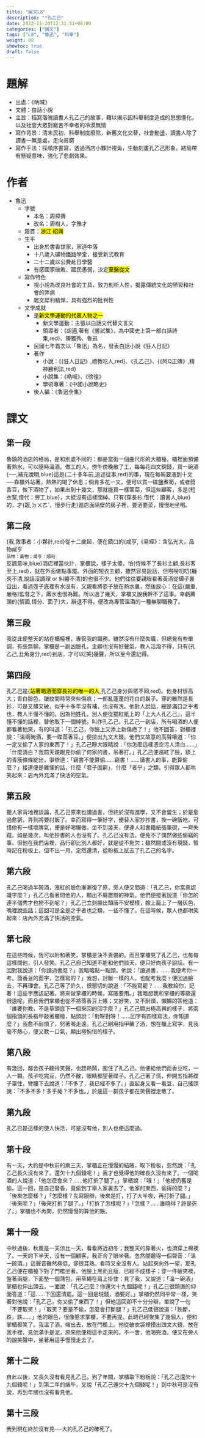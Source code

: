 ```yaml
---
title: "國文L8"
description: "*孔乙己"
date: 2022-11-20T12:31:51+08:00
categories: ["國文"]
tags: ["L8", "魯迅", "科舉"]
weight: 80
showtoc: true
draft: false
---
```


# 題解
- 出處：《吶喊》
- 文體：白話小說
- 主旨：描寫落魄讀書人孔乙己的故事，藉以揭示因科舉制度造成的思想僵化，以及社會大眾對窮苦不幸者的冷漠無情
- 寫作背景：清末民初，科舉制度廢除，新舊文化交替，社會動盪，讀書人除了讀書一無是處，走向貧窮
- 寫作手法：採順序書寫，透過酒店小夥計視角，生動刻畫孔乙己形象。結局帶有懸疑意味，強化了悲劇效果。

# 作者
- 魯迅
  - 字號
    - 本名：周樟壽
    - 改名：周樹人，字豫才
  - 籍貫：<mark>浙江 紹興</mark>
  - 生平
    - 出身於書香世家，家道中落
    - 十八歲入礦物鐵路學堂，接受新式教育
    - 二十二歲以公費赴日學醫
    - 有感國家破敗、國民愚弱，決定<mark>棄醫從文</mark>
  - 寫作特色
    - 視小說為改良社會的工具，致力剖析人性，揭露傳統文化的陋習和社會的弊病
    - 雜文犀利精悍，具有強烈的批判性
  - 文學成就
    - 是<mark>新文學運動的代表人物之一</mark>
      - 新文學運動：主張以白話文代替文言文
      - 領導者：{胡適,著有《嘗試集》，為中國史上第一部白話詩集,red}、陳獨秀、魯迅
    - 民國七年首次以「魯迅」為名，發表白話小說《狂人日記》
    - 著作
      - 小說：《{狂人日記》,禮教吃人,red}、《孔乙己》、{《阿Q正傳》,精神勝利法,red}
      - 小說集：《吶喊》、《徬徨》
      - 學術專著：《中國小說略史》
    - 後人編：《魯迅全集》

# 課文
## 第一段
魯鎮的酒店的格局，是和別處不同的：都是當街一個曲尺形的大櫃檯，櫃裡面預備著熱水，可以隨時溫酒。做工的人，傍午傍晚散了工，每每花四文銅錢，買一碗酒{──,補充說明,blue}這是{二十多年前,追述往事,red}的事，現在每碗要漲到十文──靠櫃外站著，熱熱的喝了休息；倘肯多花一文，便可以買一碟鹽煮筍，或者茴香豆，做下酒物了，如果出到十幾文，那就能買一樣葷菜，但這些顧客，多是{短衣幫,借代：勞工,blue}，大抵沒有這樣闊綽。只有{穿長衫,借代：讀書人,blue}的，才{踱,ㄉㄨㄛˋ，慢步行走}進店面隔壁的房子裡，要酒要菜，慢慢地坐喝。

## 第二段
{我,敘事者：小夥計,red}從十二歲起，便在鎮口的{咸亨,《易經》：含弘光大，品物咸亨<br><sub>品物：萬物；咸亨：順利</sub><br><blue>反諷意味</blue>,blue}酒店裡當伙計，掌櫃說，樣子太傻，怕{侍候不了長衫主顧,長衫客至上,red}，就在外面做點事罷。外面的短衣主顧，雖然容易說話，但嘮嘮叨叨{纏夾不清,說話沒調理 or 糾纏不清}的也很不少。他們往往要親眼看著黃酒從罈子裏舀出，看過壺子底裡有水沒有，又親看將壺子放在熱水裏，然後放心：在這{嚴重,嚴格}監督之下，羼水也很為難。所以過了幾天，掌櫃又說我幹不了這事。幸虧薦頭的{情面,情分、面子}大，辭退不得，便改為專管溫酒的一種無聊職務了。

## 第三段
我從此便整天的站在櫃檯裡，專管我的職務。雖然沒有什麼失職，但總覺有些單調，有些無聊。掌櫃是一副凶臉孔，主顧也沒有好聲氣，教人活潑不得，只有{孔乙己,丑角身分,red}到店，才可以<red>[笑]</red>幾聲，所以至今還記得。

## 第四段
孔乙己是{<mark>站著喝酒而穿長衫的唯一的人</mark>,孔乙己身分與眾不同,red}。<tips data-c="視覺摹寫" data-u="blue">他身材很高大；青白臉色，<tips data-c="伏筆" data-u="red">皺紋間時常夾些傷痕</tips>；<tips data-c="形容鬍鬚厚大">一部</tips>亂蓬蓬的花白的鬍子。穿的雖然是長衫，可是又髒又破，似乎十多年沒有補，也沒有洗</tips>。他對人說話，總是滿口之乎者也，教人半懂不懂的。因為他姓孔，別人便從描紅紙上的「上大人孔乙己」，這半懂不懂的話裡，替他取下一個綽號，叫作孔乙己。孔乙己一到店，所有喝酒的人便都看著他笑，有的叫道：「孔乙己，你臉上又添上新傷疤了！」他不回答，對櫃裡說：「溫兩碗酒，要一碟茴香豆。」便排出九文大錢。他們又故意的高聲嚷道：「你一定又偷了人家的東西了！」孔乙己睜大眼晴說：「你怎麼這樣憑空污人清白......」「什麼清白？我前天親眼見你偷了何家的書，吊著打。」孔乙己便漲紅了臉，額上的青筋條條綻出，爭辯道：「竊書不能算偷......竊書！......讀書人的事，能算偷麼？」接連便是難懂的話，什麼「君子固窮」，什麼「者乎」之類，引得眾人都哄笑起來：店內外充滿了快活的空氣。

## 第五段
聽人家背地裡談論，孔乙己原來也讀過書，但終於沒有進學，又不會營生；於是愈過愈窮，弄到將要討飯了。幸而寫得一筆好字，便替人家抄抄書，換一碗飯吃。可惜他有一樣壞脾氣，便是好喝懶做。坐不到幾天，便連人和書籍紙張筆硯，一齊失蹤。如是幾次，叫他抄書的人也沒有了。孔乙己沒有法，便免不了偶然做些偷竊的事。但他在我們店裡，品行卻比別人都好，就是從不拖欠；雖然間或沒有現錢，暫時記在粉板上，但不出一月，定然還清，從粉板上拭去了孔乙己的名字。

## 第六段
孔乙己喝過半碗酒，漲紅的臉色漸漸復了原，旁人便又問道：「孔乙己，你當真認識字麼？」孔乙己看著問他的人，顯出不屑置辯的神氣。他們便接著說道「你怎的連半個秀才也撈不到呢？」孔乙己立刻顯出頹唐不安模樣，臉上籠上了一層灰色，嘴裡說些話；這回可是全是之乎者也之類，一些不懂了。在這時候，眾人也都哄笑起來：店內外充滿了快活的空氣。

## 第七段
在這些時候，我可以附和著笑，掌櫃是決不責備的。而且掌櫃見了孔乙己，也每每這樣問他，引人發笑。孔乙己自己知道不能和他們談天，便只好向孩子說話。有一回對我說道：「你讀過書麼？」我略略點一點頭。他說：「讀過書，......我便考你一考。茴香豆的茴字，怎樣寫的？」我想，討飯一樣的人，也配考我麼﹖便回過臉去，不再理會。孔乙己等了許久，很懇切的說道：「不能寫罷？......我教給你，記著！這些字應該記著。將來做掌櫃的時候，寫賬要用。」我暗想我和掌櫃的等級還很遠呢，而且我們掌櫃也從不將茴香豆上賬；又好笑，又不耐煩，懶懶的答他道：「誰要你教，不是草頭底下一個來回的回字麼？」孔乙己顯出極高興的樣子，將兩個指頭的長指甲敲著櫃檯，點頭說：「對呀對呀！......回字有四樣寫法，你知道麼？」我愈不耐煩了，努著嘴走遠。孔乙己剛用指甲蘸了酒，想在櫃上寫字，見我毫不熱心，便又歎一口氣，顯出極惋惜的樣子。

## 第八段
有幾回，鄰舍孩子聽得笑聲，也趕熱鬧，圍住了孔乙己。他便給他們茴香豆吃，一人一顆。孩子吃完豆，仍然不散，眼睛都望著碟子。孔乙己著了慌，伸開五指將碟子罩住，彎腰下去說道：「不多了，我已經不多了。」直起身又看一看豆，自己搖頭說：「不多不多！多乎哉？不多也。」於是這一群孩子都在笑聲裡走散了。

## 第九段
孔乙已是這樣的使人快活，可是沒有他，別人也便這麼過。

## 第十段
有一天，大約是中秋前的兩三天，掌櫃正在慢慢的結賬，取下粉板，忽然說：「孔乙己長久沒有來了。還欠十九個錢呢！」我才也覺得他的確長久沒有來了。一個喝酒的人說道：「他怎麼會來？......他打折了腿了。」掌櫃說：「哦！」「他總仍舊是偷。這一回，是自己發昏，竟偷到丁舉人家裏去了。他家的東西，偷得的麼？」「後來怎麼樣？」「怎麼樣？先寫服辯，後來是打，打了大半夜，再打折了腿。」「後來呢？」「後來打折了腿了。」「打折了怎樣呢？」「怎樣？......誰曉得？許是死了。」掌櫃也不再問，仍然慢慢的算他的賬。

## 第十一段
中秋過後，秋風是一天涼比一天，看看將近初冬；我整天的靠著火，也須穿上棉襖了。一天的下半天，沒有一個顧客，我正合了眼坐著。忽然間聽得一個聲音：「溫一碗酒。」這聲音雖然極低，卻很耳熟。看時又全沒有人。站起來向外一望，那孔乙己便在櫃檯下對了門檻坐著。他臉上黑而且瘦，已經不成樣子；穿一件破夾襖，盤著兩腿，下面墊一個蒲包，用草繩在肩上掛住；見了我，又說道：「溫一碗酒」掌櫃也伸出頭去，一面說：「孔乙己麼？你還欠十九個錢呢！」孔乙己很頹唐的仰面答道：「這......下回還清罷。這一回是現錢，酒要好。」掌櫃仍然同平常一樣，笑著對他說：「孔乙己，你又偷了東西了！」但他這回卻不十分分辯，單說了一句「不要取笑！」「取笑？要是不偷，怎麼會打斷腿？」孔乙己低聲說道：「跌斷，跌，跌......」他的眼色，很像懇求掌櫃，不要再提。此時已經聚集了幾個人，便和掌櫃都笑了。我溫了酒，端出去，放在門檻上。他從破衣袋裡摸出四文大錢，放在我手裡，見他滿手是泥，原來他便用這手走來的。不一會，他喝完酒，便又在旁人的說笑聲中，坐著用這手慢慢走去了。

## 第十二段
自此以後，又長久沒有看見孔乙己。到了年關，掌櫃取下粉板說：「孔乙己還欠十九個錢呢！」到第二年的端午，又說「孔乙己還欠十九個錢呢！」到中秋可是沒有說，再到年關也沒有看見他。

## 第十三段
我到現在終於沒有見──大約孔乙己的確死了。
